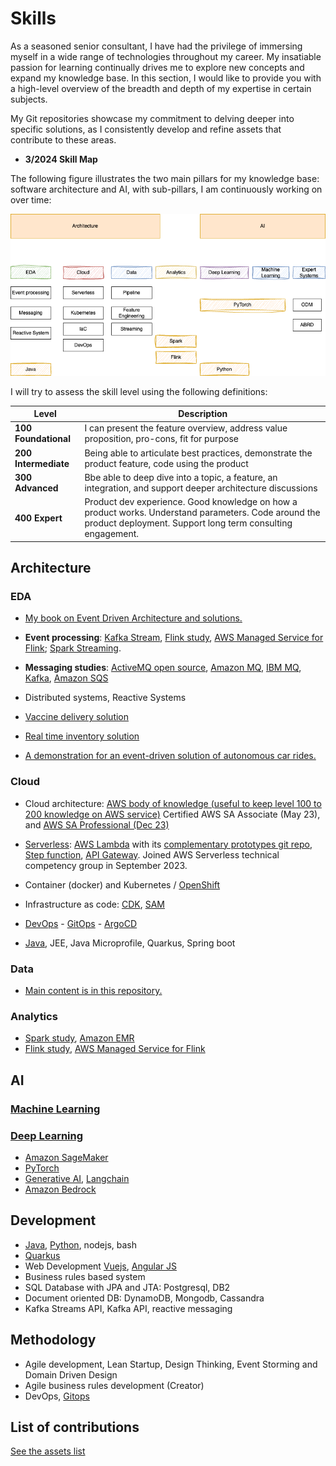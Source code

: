 # Skills

As a seasoned senior consultant, I have had the privilege of immersing myself in a wide range of technologies throughout my career. My insatiable passion for learning continually drives me to explore new concepts and expand my knowledge base. In this section, I would like to provide you with a high-level overview of the breadth and depth of my expertise in certain subjects.

My Git repositories showcase my commitment to delving deeper into specific solutions, as I consistently develop and refine assets that contribute to these areas.

* **3/2024 Skill Map**

The following figure illustrates the two main pillars for my knowledge base: software architecture and AI, with sub-pillars, I am continuously working on over time:

![](./diagrams/skill-map.drawio.png)

I will try to assess the skill level using the following definitions:

| Level | Description |
| --- | --- |
| **100	Foundational** |	I can present the feature overview, address value proposition, pro-cons, fit for purpose |
| **200	Intermediate** |	Being able to articulate best practices, demonstrate the product feature, code using the product |
| **300	Advanced**	| Bbe able to deep dive into a topic, a feature, an integration, and support deeper architecture discussions |
| **400	Expert** |  Product dev experience. Good knowledge on how a product works. Understand parameters. Code around the product deployment. Support long term consulting engagement. |


## Architecture

### EDA

* [My book on Event Driven Architecture and solutions.](https://jbcodeforce.github.io/eda-studies/)
* **Event processing**: [Kafka Stream](https://jbcodeforce.github.io/eda-studies/techno/kstreams/), [Flink study](https://jbcodeforce.github.io/flink-studies/), [AWS Managed Service for Flink](https://jbcodeforce.github.io/yarfba/kinesis/#managed-service-for-apache-flink); [Spark Streaming](https://jbcodeforce.github.io//spark-studies/dev/streaming/).

* **Messaging studies**: [ActiveMQ open source](https://jbcodeforce.github.io/aws-messaging-study/activemq/), [Amazon MQ](https://jbcodeforce.github.io/aws-messaging-study/amazonmq/), [IBM MQ](https://jbcodeforce.github.io/eda-studies/techno/ibm-mq/), [Kafka](https://jbcodeforce.github.io/kafka-studies/), [Amazon SQS](https://jbcodeforce.github.io/aws-messaging-study/sqs/)
* Distributed systems, Reactive Systems
* [Vaccine delivery solution](https://github.com/jbcodeforce/vaccine-solution-main)
* [Real time inventory solution](https://github.com/jbcodeforce/refarch-eda-item-inventory)
* [A demonstration for an event-driven solution of autonomous car rides.](https://jbcodeforce.github.io/autonomous-car-iac/)

### Cloud

* Cloud architecture: [AWS body of knowledge (useful to keep level 100 to 200 knowledge on AWS service)](https://jbcodeforce.github.io/yarfba/) Certified AWS SA Associate (May 23), and [AWS SA Professional (Dec 23)](https://www.credly.com/earner/earned/share/23fc1d81-d8be-43d3-9be4-b528c132f377)
* [Serverless](https://jbcodeforce.github.io/yarfba/serverless/): [AWS Lambda](https://jbcodeforce.github.io/yarfba/serverless/lambda/) with its [complementary prototypes git repo](https://jbcodeforce.github.io/autonomous-car-mgr/), [Step function](https://jbcodeforce.github.io/yarfba/serverless/stepfct/), [API Gateway](https://jbcodeforce.github.io/yarfba/serverless/apigtw/).  Joined AWS Serverless technical competency group in September 2023.
* Container (docker) and Kubernetes / [OpenShift](https://jbcodeforce.github.io/openshift-studies/)
* Infrastructure as code: [CDK](https://jbcodeforce.github.io/yarfba/coding/cdk/), [SAM](https://jbcodeforce.github.io/yarfba/coding/sam/)
* [DevOps](https://jbcodeforce.github.io/coding/agile/) - [GitOps](https://jbcodeforce.github.io/coding/gitops) - [ArgoCD](https://jbcodeforce.github.io/coding/argocd)

* [Java](https://jbcodeforce.github.io/java/), JEE, Java Microprofile, Quarkus, Spring boot

### Data

* [Main content is in this repository.](./data/index.md)

### Analytics

* [Spark study](https://jbcodeforce.github.io/spark-studies/), [Amazon EMR](https://jbcodeforce.github.io/yarfba/analytics/#elastic-mapreduce-emr)
* [Flink study](https://jbcodeforce.github.io/flink-studies/), [AWS Managed Service for Flink](https://jbcodeforce.github.io/yarfba/kinesis/#managed-service-for-apache-flink)

## AI

### [Machine Learning](https://jbcodeforce.github.io/ML-studies/#machine-learning)
### [Deep Learning](https://jbcodeforce.github.io/ML-studies/ml/deep-learning/)

* [Amazon SageMaker](https://jbcodeforce.github.io/yarfba/ai-ml/sagemaker/)
* [PyTorch](https://jbcodeforce.github.io/ML-studies/coding/pytorch/)
* [Generative AI](https://jbcodeforce.github.io/ML-studies/ml/generative-ai/), [Langchain](https://jbcodeforce.github.io/ML-studies/coding/langchain/)
* [Amazon Bedrock](https://jbcodeforce.github.io/yarfba/ai-ml/bedrock/)


## Development

* [Java](https://jbcodeforce.github.io/java), [Python](https://jbcodeforce.github.io/python-code), nodejs, bash
* [Quarkus](https://jbcodeforce.github.io/java/quarkus/)
* Web Development [Vuejs](https://jbcodeforce.github.io/vuejs-studies/), [Angular JS](https://github.com/jbcodeforce/angular-sandbox)
* Business rules based system
* SQL Database with JPA and JTA: Postgresql, DB2
* Document oriented DB: DynamoDB, Mongodb, Cassandra
* Kafka Streams API, Kafka API, reactive messaging

## Methodology

* Agile development, Lean Startup, Design Thinking, Event Storming and Domain Driven Design
* Agile business rules development (Creator)
* DevOps, [Gitops](https://jbcodeforce.github.io/coding/gitops)

## List of contributions

[See the assets list](./assets.md)